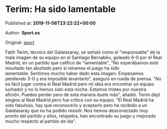
# Terim: Ha sido lamentable

Published at: **2019-11-06T23:22:22+00:00**

Author: **Sport.es**

Original: [sport](https://www.sport.es/es/noticias/champions/terim-sido-lamentable-7717499)

Fatih Terim, técnico del Galatasaray, se señaló como el "responsable" de la mala imagen de su equipo en el Santiago Bernabéu, goleado 6-0 por el Real Madrid, en un partido que calificó de "lamentable",
"No esperábamos este resultado tan abultado pero si miramos el juego ha sido lamentable. Sentimos mucho haber dado esta imagen. Empezamos perdiendo 3-0 y era imposible levantarlo", aseguró en rueda de prensa.
"No es fácil jugar contra el Real Madrid pero mi idea era encontrar un equipo luchador y no lo hemos sido esta noche. Estamos tristes por nuestra afición. Puedes perder pero de esta manera duele más", añadió.
Terim dejó elogios al Real Madrid pero fue crítico con su equipo. "El Real Madrid ha sido fabuloso, hay que reconocerlo y aceptarlo pero ha recibido a un Galatasaray que no ha podido resistir. Nos hemos desconectado muy pronto del partido y ellos, relajados, han encontrado su juego y mejorado mucho respecto al partido de ida".
